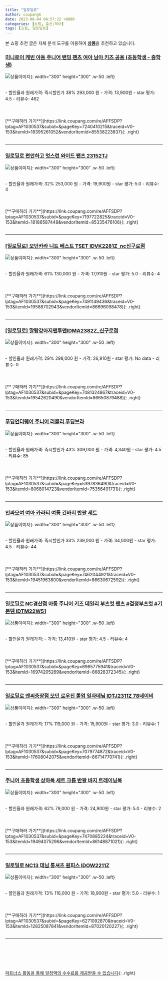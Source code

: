 ```yaml
---
title: "일로딜로"
author: coupang6
date: 2023-08-04 08:57:22 +0800
categories: [쇼핑, 출산/육아]
tags: [쇼핑, 일로딜로]
---
```


본 쇼핑 추천 글은 자체 분석 도구를 이용하여 [**상품**](https://link.coupang.com/a/bao1ui)을 추천하고 있습니다.

### [미니로이 케빈 아동 주니어 밴딩 팬츠 여아 남아 키즈 공용 (초등학생 - 중학생)](https://link.coupang.com/re/AFFSDP?lptag=AF1030537&subid=&pageKey=7240410215&traceid=V0-153&itemId=18395261052&vendorItemId=85538223837)

![상품이미지](https://thumbnail9.coupangcdn.com/thumbnails/remote/230x230ex/image/vendor_inventory/a057/45a73b68148b2e6ce696b4bca2bc28593b078154313258da6b99e5a86ec9.jpg){: width="300" height="300" .w-50 .left}


<br>
- 할인율과 원래가격: 즉시할인가 38%  293,000   원
- 가격: 13,900원
- star 평가: 4.5
- 리뷰수: 462
<br>
<br>
<br>
<br>
[**구매하러 가기**](https://link.coupang.com/re/AFFSDP?lptag=AF1030537&subid=&pageKey=7240410215&traceid=V0-153&itemId=18395261052&vendorItemId=85538223837){: .right}
<br>
<br>

---

### [일로딜로 편안하고 멋스런 와이드 팬츠 23152TJ](https://link.coupang.com/re/AFFSDP?lptag=AF1030537&subid=&pageKey=7197722825&traceid=V0-153&itemId=18186587448&vendorItemId=85335476106)

![상품이미지](https://thumbnail7.coupangcdn.com/thumbnails/remote/230x230ex/image/vendor_inventory/786d/0db9113151da38501ec52d88e02828dd8ed3861a9f90c346807a9c706b74.jpg){: width="300" height="300" .w-50 .left}


<br>
- 할인율과 원래가격: 32%  253,000   원
- 가격: 19,900원
- star 평가: 5.0
- 리뷰수: 4
<br>
<br>
<br>
<br>
[**구매하러 가기**](https://link.coupang.com/re/AFFSDP?lptag=AF1030537&subid=&pageKey=7197722825&traceid=V0-153&itemId=18186587448&vendorItemId=85335476106){: .right}
<br>
<br>

---

### [[일로딜로] 모던카라 니트 베스트 TSET IDVK2281Z_nc신구로점](https://link.coupang.com/re/AFFSDP?lptag=AF1030537&subid=&pageKey=7491149436&traceid=V0-153&itemId=19588702943&vendorItemId=86696098478)

![상품이미지](https://thumbnail8.coupangcdn.com/thumbnails/remote/230x230ex/image/vendor_inventory/df63/359f8ba366d133143b261ed6e91a789c6be38233806794903dc116156666.jpg){: width="300" height="300" .w-50 .left}


<br>
- 할인율과 원래가격: 61%  130,000   원
- 가격: 17,910원
- star 평가: 5.0
- 리뷰수: 4
<br>
<br>
<br>
<br>
[**구매하러 가기**](https://link.coupang.com/re/AFFSDP?lptag=AF1030537&subid=&pageKey=7491149436&traceid=V0-153&itemId=19588702943&vendorItemId=86696098478){: .right}
<br>
<br>

---

### [[일로딜로] 말랑강아지맨투맨IDMA2382Z_신구로점](https://link.coupang.com/re/AFFSDP?lptag=AF1030537&subid=&pageKey=7481324867&traceid=V0-153&itemId=19542620490&vendorItemId=86650879488)

![상품이미지](https://thumbnail6.coupangcdn.com/thumbnails/remote/230x230ex/image/vendor_inventory/35da/a2602e01ad4dbc8cfa6d495d1ff8de0fb45ce18ceec049641b7258f62afe.jpg){: width="300" height="300" .w-50 .left}


<br>
- 할인율과 원래가격: 29%  298,000   원
- 가격: 26,910원
- star 평가: No data
- 리뷰수: 0
<br>
<br>
<br>
<br>
[**구매하러 가기**](https://link.coupang.com/re/AFFSDP?lptag=AF1030537&subid=&pageKey=7481324867&traceid=V0-153&itemId=19542620490&vendorItemId=86650879488){: .right}
<br>
<br>

---

### [푸딩언더웨어 주니어 러블리 푸딩브라](https://link.coupang.com/re/AFFSDP?lptag=AF1030537&subid=&pageKey=5397836490&traceid=V0-153&itemId=8068014723&vendorItemId=75356491731)

![상품이미지](https://thumbnail6.coupangcdn.com/thumbnails/remote/230x230ex/image/retail/images/2021/04/23/11/2/092e288d-4843-4a3a-8677-2ac8d19a8dc1.jpg){: width="300" height="300" .w-50 .left}


<br>
- 할인율과 원래가격: 즉시할인가 43%  309,000   원
- 가격: 4,340원
- star 평가: 4.5
- 리뷰수: 85
<br>
<br>
<br>
<br>
[**구매하러 가기**](https://link.coupang.com/re/AFFSDP?lptag=AF1030537&subid=&pageKey=5397836490&traceid=V0-153&itemId=8068014723&vendorItemId=75356491731){: .right}
<br>
<br>

---

### [인싸모여 여아 카라티 여름 긴바지 반팔 세트](https://link.coupang.com/re/AFFSDP?lptag=AF1030537&subid=&pageKey=7462044921&traceid=V0-153&itemId=19451963800&vendorItemId=86630672592)

![상품이미지](https://thumbnail9.coupangcdn.com/thumbnails/remote/230x230ex/image/vendor_inventory/f67b/9402a7d4391c4c7e24cb96e17836155af72f5f12a2e0abb4422e93108cc3.jpg){: width="300" height="300" .w-50 .left}


<br>
- 할인율과 원래가격: 즉시할인가 33%  239,000   원
- 가격: 34,000원
- star 평가: 4.5
- 리뷰수: 44
<br>
<br>
<br>
<br>
[**구매하러 가기**](https://link.coupang.com/re/AFFSDP?lptag=AF1030537&subid=&pageKey=7462044921&traceid=V0-153&itemId=19451963800&vendorItemId=86630672592){: .right}
<br>
<br>

---

### [일로딜로 NC경산점 아동 주니어 키즈 데일리 부츠컷 팬츠 #검정부츠컷 #기본템 IDTM22W51](https://link.coupang.com/re/AFFSDP?lptag=AF1030537&subid=&pageKey=6965775941&traceid=V0-153&itemId=16974205269&vendorItemId=86828372345)

![상품이미지](https://thumbnail9.coupangcdn.com/thumbnails/remote/230x230ex/image/vendor_inventory/b736/1f04045fba69bfe166e5a0d22f0178e5dd5099ac7bfcaf66e2ce2364332a.JPG){: width="300" height="300" .w-50 .left}


<br>
- 할인율과 원래가격: 
- 가격: 13,410원
- star 평가: 4.5
- 리뷰수: 4
<br>
<br>
<br>
<br>
[**구매하러 가기**](https://link.coupang.com/re/AFFSDP?lptag=AF1030537&subid=&pageKey=6965775941&traceid=V0-153&itemId=16974205269&vendorItemId=86828372345){: .right}
<br>
<br>

---

### [일로딜로 엔씨충장점 모던 로우진 롤업 일자데님 IDTJ2311Z 78네이비](https://link.coupang.com/re/AFFSDP?lptag=AF1030537&subid=&pageKey=7079774872&traceid=V0-153&itemId=17608042075&vendorItemId=86714770741)

![상품이미지](https://thumbnail9.coupangcdn.com/thumbnails/remote/230x230ex/image/vendor_inventory/2026/96a00ccc02a0e57ee9cc58be85fac393f86ba2062c674eb9d59900c93b0f.jpg){: width="300" height="300" .w-50 .left}


<br>
- 할인율과 원래가격: 17%  119,000   원
- 가격: 15,900원
- star 평가: 3.0
- 리뷰수: 1
<br>
<br>
<br>
<br>
[**구매하러 가기**](https://link.coupang.com/re/AFFSDP?lptag=AF1030537&subid=&pageKey=7079774872&traceid=V0-153&itemId=17608042075&vendorItemId=86714770741){: .right}
<br>
<br>

---

### [주니어 초등학생 상하복 세트 크롭 반팔 바지 트레이닝복](https://link.coupang.com/re/AFFSDP?lptag=AF1030537&subid=&pageKey=7470885224&traceid=V0-153&itemId=19494075296&vendorItemId=86148871021)

![상품이미지](https://thumbnail6.coupangcdn.com/thumbnails/remote/230x230ex/image/vendor_inventory/3b06/55548c1f8738fba2c777d95fa3c4589de215660addab4df73d5dd2f16c6d.jpg){: width="300" height="300" .w-50 .left}


<br>
- 할인율과 원래가격: 62%  79,000   원
- 가격: 24,900원
- star 평가: 5.0
- 리뷰수: 2
<br>
<br>
<br>
<br>
[**구매하러 가기**](https://link.coupang.com/re/AFFSDP?lptag=AF1030537&subid=&pageKey=7470885224&traceid=V0-153&itemId=19494075296&vendorItemId=86148871021){: .right}
<br>
<br>

---

### [일로딜로 NC13 데님 롱셔츠 원피스 IDOW2211Z](https://link.coupang.com/re/AFFSDP?lptag=AF1030537&subid=&pageKey=6271092870&traceid=V0-153&itemId=12825087841&vendorItemId=87020120227)

![상품이미지](https://thumbnail8.coupangcdn.com/thumbnails/remote/230x230ex/image/vendor_inventory/670e/83a3173e1d1983867f374de66062c27f7d1d349332ab78709c43c9f5baeb.jpg){: width="300" height="300" .w-50 .left}


<br>
- 할인율과 원래가격: 13%  116,000   원
- 가격: 18,900원
- star 평가: 5.0
- 리뷰수: 1
<br>
<br>
<br>
<br>
[**구매하러 가기**](https://link.coupang.com/re/AFFSDP?lptag=AF1030537&subid=&pageKey=6271092870&traceid=V0-153&itemId=12825087841&vendorItemId=87020120227){: .right}
<br>
<br>

---
<br><br><br><br><br> [파트너스 활동을 통해 일정액의 수수료를 제공받을 수 있습니다](https://link.coupang.com/a/bao1ui){: .right}